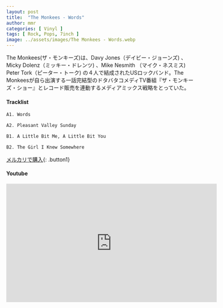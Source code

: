 ```yaml
---
layout: post
title:  "The Monkees - Words"
author: mmr
categories: [ Vinyl ]
tags: [ Rock, Pops, 7inch ]
image: ../assets/images/The Monkees - Words.webp
---
```


The Monkees(ザ・モンキーズ)は、Davy Jones（デイビー・ジョーンズ) 、Micky Dolenz（ミッキー・ドレンツ) 、Mike Nesmith （マイク・ネスミス) Peter Tork（ピーター・トーク) の４人で結成されたUSロックバンド。The Monkeesが自ら出演する一話完結型のドタバタコメディTV番組『ザ・モンキーズ・ショー』とレコード販売を連動するメディアミックス戦略をとっていた。

#### Tracklist
```md
A1. Words

A2. Pleasant Valley Sunday

B1. A Little Bit Me, A Little Bit You

B2. The Girl I Knew Somewhere
```

[メルカリで購入](https://jp.mercari.com/item/m80412153029?afid=6142608987){: .button1}

#### Youtube
<iframe width="560" height="315" src="https://www.youtube.com/embed/4MhTAFljXKI?si=tPXBkHgcvv5FOUrl" title="YouTube video player" frameborder="0" allow="accelerometer; autoplay; clipboard-write; encrypted-media; gyroscope; picture-in-picture; web-share" referrerpolicy="strict-origin-when-cross-origin" allowfullscreen></iframe>